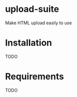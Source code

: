 upload-suite
============

Make HTML upload easily to use

Installation
============

TODO

Requirements
============

TODO
